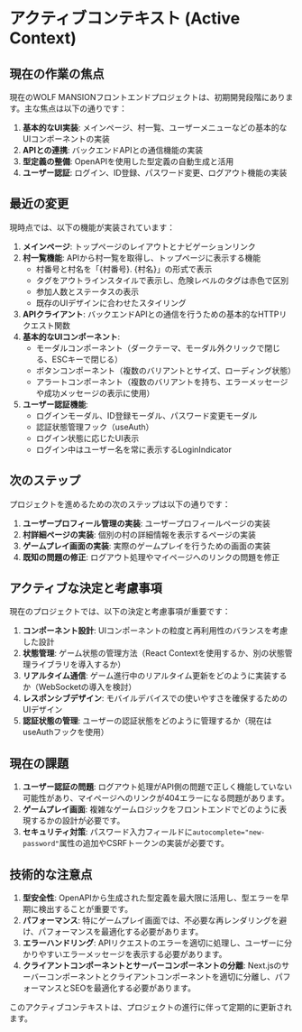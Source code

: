 # アクティブコンテキスト (Active Context)

## 現在の作業の焦点

現在のWOLF MANSIONフロントエンドプロジェクトは、初期開発段階にあります。主な焦点は以下の通りです：

1. **基本的なUI実装**: メインページ、村一覧、ユーザーメニューなどの基本的なUIコンポーネントの実装
2. **APIとの連携**: バックエンドAPIとの通信機能の実装
3. **型定義の整備**: OpenAPIを使用した型定義の自動生成と活用
4. **ユーザー認証**: ログイン、ID登録、パスワード変更、ログアウト機能の実装

## 最近の変更

現時点では、以下の機能が実装されています：

1. **メインページ**: トップページのレイアウトとナビゲーションリンク
2. **村一覧機能**: APIから村一覧を取得し、トップページに表示する機能
   - 村番号と村名を「{村番号}. {村名}」の形式で表示
   - タグをアウトラインスタイルで表示し、危険レベルのタグは赤色で区別
   - 参加人数とステータスの表示
   - 既存のUIデザインに合わせたスタイリング
3. **APIクライアント**: バックエンドAPIとの通信を行うための基本的なHTTPリクエスト関数
4. **基本的なUIコンポーネント**:
   - モーダルコンポーネント（ダークテーマ、モーダル外クリックで閉じる、ESCキーで閉じる）
   - ボタンコンポーネント（複数のバリアントとサイズ、ローディング状態）
   - アラートコンポーネント（複数のバリアントを持ち、エラーメッセージや成功メッセージの表示に使用）
5. **ユーザー認証機能**:
   - ログインモーダル、ID登録モーダル、パスワード変更モーダル
   - 認証状態管理フック（useAuth）
   - ログイン状態に応じたUI表示
   - ログイン中はユーザー名を常に表示するLoginIndicator

## 次のステップ

プロジェクトを進めるための次のステップは以下の通りです：

1. **ユーザープロフィール管理の実装**: ユーザープロフィールページの実装
2. **村詳細ページの実装**: 個別の村の詳細情報を表示するページの実装
3. **ゲームプレイ画面の実装**: 実際のゲームプレイを行うための画面の実装
4. **既知の問題の修正**: ログアウト処理やマイページへのリンクの問題を修正

## アクティブな決定と考慮事項

現在のプロジェクトでは、以下の決定と考慮事項が重要です：

1. **コンポーネント設計**: UIコンポーネントの粒度と再利用性のバランスを考慮した設計
2. **状態管理**: ゲーム状態の管理方法（React Contextを使用するか、別の状態管理ライブラリを導入するか）
3. **リアルタイム通信**: ゲーム進行中のリアルタイム更新をどのように実装するか（WebSocketの導入を検討）
4. **レスポンシブデザイン**: モバイルデバイスでの使いやすさを確保するためのUIデザイン
5. **認証状態の管理**: ユーザーの認証状態をどのように管理するか（現在はuseAuthフックを使用）

## 現在の課題

1. **ユーザー認証の問題**: ログアウト処理がAPI側の問題で正しく機能していない可能性があり、マイページへのリンクが404エラーになる問題があります。
2. **ゲームプレイ画面**: 複雑なゲームロジックをフロントエンドでどのように表現するかの設計が必要です。
3. **セキュリティ対策**: パスワード入力フィールドに`autocomplete="new-password"`属性の追加やCSRFトークンの実装が必要です。

## 技術的な注意点

1. **型安全性**: OpenAPIから生成された型定義を最大限に活用し、型エラーを早期に検出することが重要です。
2. **パフォーマンス**: 特にゲームプレイ画面では、不必要な再レンダリングを避け、パフォーマンスを最適化する必要があります。
3. **エラーハンドリング**: APIリクエストのエラーを適切に処理し、ユーザーに分かりやすいエラーメッセージを表示する必要があります。
4. **クライアントコンポーネントとサーバーコンポーネントの分離**: Next.jsのサーバーコンポーネントとクライアントコンポーネントを適切に分離し、パフォーマンスとSEOを最適化する必要があります。

このアクティブコンテキストは、プロジェクトの進行に伴って定期的に更新されます。
